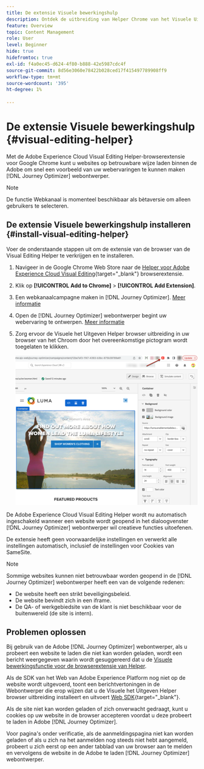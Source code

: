 ```yaml
---
title: De extensie Visuele bewerkingshulp
description: Ontdek de uitbreiding van Helper Chrome van het Visuele Uitgeven die u toestaat om Web-pagina's in Journey Optimizer te ontwerpen en voor te vertonen
feature: Overview
topic: Content Management
role: User
level: Beginner
hide: true
hidefromtoc: true
exl-id: f4a0ec45-d624-4f80-b888-42e5987cdc4f
source-git-commit: 8d56e3060e78422b028ced17f415497789908ff9
workflow-type: tm+mt
source-wordcount: '395'
ht-degree: 1%

---
```


# De extensie Visuele bewerkingshulp {#visual-editing-helper}

Met de Adobe Experience Cloud Visual Editing Helper-browserextensie voor Google Chrome kunt u websites op betrouwbare wijze laden binnen de Adobe om snel een voorbeeld van uw webervaringen te kunnen maken [!DNL Journey Optimizer] webontwerper.

>[!NOTE]
>
>De functie Webkanaal is momenteel beschikbaar als bètaversie om alleen gebruikers te selecteren.

## De extensie Visuele bewerkingshulp installeren {#install-visual-editing-helper}

Voer de onderstaande stappen uit om de extensie van de browser van de Visual Editing Helper te verkrijgen en te installeren.

1. Navigeer in de Google Chrome Web Store naar de [Helper voor Adobe Experience Cloud Visual Editing](https://chrome.google.com/webstore/detail/adobe-experience-cloud-vi/kgmjjkfjacffaebgpkpcllakjifppnca){target=&quot;_blank&quot;} browserextensie.

1. Klik op **[!UICONTROL Add to Chrome]** > **[!UICONTROL Add Extension]**.

1. Een webkanaalcampagne maken in [!DNL Journey Optimizer]. [Meer informatie](author-web.md#create-web-campaign)

1. Open de [!DNL Journey Optimizer] webontwerper begint uw webervaring te ontwerpen. [Meer informatie](author-web.md)

1. Zorg ervoor de Visuele het Uitgeven Helper browser uitbreiding in uw browser van het Chroom door het overeenkomstige pictogram wordt toegelaten te klikken.

   ![](assets/web-visual-editing-extension.png)

De Adobe Experience Cloud Visual Editing Helper wordt nu automatisch ingeschakeld wanneer een website wordt geopend in het dialoogvenster [!DNL Journey Optimizer] webontwerper wil creatieve functies uitoefenen.

De extensie heeft geen voorwaardelijke instellingen en verwerkt alle instellingen automatisch, inclusief de instellingen voor Cookies van SameSite.

>[!NOTE]
>
>Sommige websites kunnen niet betrouwbaar worden geopend in de [!DNL Journey Optimizer] webontwerper heeft een van de volgende redenen:
>
> * De website heeft een strikt beveiligingsbeleid.
> * De website bevindt zich in een iframe.
> * De QA- of werkgebiedsite van de klant is niet beschikbaar voor de buitenwereld (de site is intern).


## Problemen oplossen

Bij gebruik van de Adobe [!DNL Journey Optimizer] webontwerper, als u probeert een website te laden die niet kan worden geladen, wordt een bericht weergegeven waarin wordt gesuggereerd dat u de [Visuele bewerkingsfunctie voor de browserextensie van Helper](#install-visual-editing-helper).

Als de SDK van het Web van Adobe Experience Platform nog niet op de website wordt uitgevoerd, toont een berichtvertoningen in de Webontwerper die erop wijzen dat u de Visuele het Uitgeven Helper browser uitbreiding installeert en uitvoert [Web SDK](https://experienceleague.adobe.com/docs/platform-learn/implement-web-sdk/overview.html){target=&quot;_blank&quot;}.

Als de site niet kan worden geladen of zich onverwacht gedraagt, kunt u cookies op uw website in de browser accepteren voordat u deze probeert te laden in Adobe [!DNL Journey Optimizer].

Voor pagina&#39;s onder verificatie, als de aanmeldingspagina niet kan worden geladen of als u zich na het aanmelden nog steeds niet hebt aangemeld, probeert u zich eerst op een ander tabblad van uw browser aan te melden en vervolgens de website in de Adobe te laden [!DNL Journey Optimizer] webontwerper.
